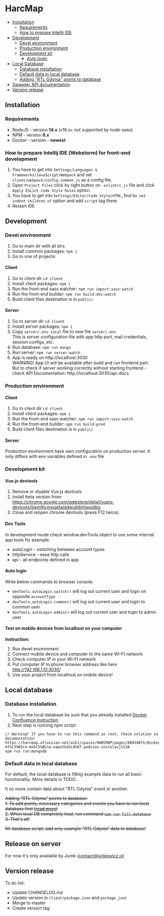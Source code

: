 
# HarcMap

- [Installation](#installation)
   - [Requirements](#requirements)
   - [How to prepare Intellij IDE](#how-to-prepare-intellij-ide-webstorm--phpstorm-for-front-end-development)
- [Development](#development)
   - [Devel environment](#devel-environment)
   - [Production environment](#production-environment)
   - [Development kit](#development-kit)
      - [Auto login](#auto-login)
- [Local Database](#local-database)
   - [Database installation](#database-installation)
   - [Default data in local database](#default-data-in-local-database)
   - [Adding "RTL Gdynia" points to database](#adding-rtl-gdynia-points-to-database)
- [Swagger API documentation](#swagger-documentation)
- [Version release](#version-release)



## Installation

### Requirements
- NodeJS - version **14.x** (v16.x+ not supported by node-sass)
- NPM - version **6.x**
- Docker - version - **newest**

### How to prepare Intellij IDE (Webstorm) for front-end development
1. You have to get into `Settings/Languages & Frameworks/JavaScript/Webpack` and set `client/webpack/config.common.js` as a config file.
2. Open `Project Files` click by right button on `.eslintrc.js` file and click `Apply ESLint Code Style Rules` option.
3. You have to get into `Settings/Editor/Code Style/HTML`, find `Do not indent children of` option and add `script` tag there.
4. Restart IDE



## Development

### Devel environment
1. Go to main dir with all dirs.
2. Install common packages: `npm i`
3. Go to one of projects:

#### Client
1. Go to client dir `cd client`
2. Install client packages: `npm i`
3. Run the front-end sass watcher: `npm run import:sass:watch`
4. Run the front-end builder: `npm run build:dev:watch`
5. Build client files destination is in `public/`
   
#### Server
1. Go to server dir `cd client`
2. Install server packages: `npm i`
3. Copy `server/.env.local` file to new file `server/.env`   
   This is server configuration file with app http port, mail credentials, session configs, etc.
4. Run database: `npm run mongo`
5. Run server: `npm run server:watch`
6. App is ready on http://localhost:3030  
   WARNING! App UI will be available after build and run frontend part.  
   But to check if server working correctly without starting frontend - check API Documentation: http://localhost:3030/api-docs

### Production environment

#### Client
1. Go to client dir `cd client`
2. Install client packages: `npm i`
3. Run the front-end sass watcher: `npm run import:sass:watch`
4. Run the front-end builder: `npm run build:prod`
5. Build client files destination is in `public/`

#### Server
Production environment have own configuration on production server.
It only differs with env variables defined in `.env` file

### Development kit

#### Vue.js devtools
1. Remove or disable Vue.js devtools
2. Install beta version from: https://chrome.google.com/webstore/detail/vuejs-devtools/ljjemllljcmogpfapbkkighbhhppjdbg
3. Close and reopen chrome devtools (press F12 twice).

#### Dev Tools
In development mode check window.devTools object to use some internal app tools for example:
- autoLogin - switching between account types
- httpService - ease http calls
- api - all endpoints defined in app

#### Auto login
Write below commands to browser console:
- `devTools.autoLogin.switch()` will log out current user and login on opposite `accountType`
- `devTools.autoLogin.common()` will log out current user and login to common user
- `devTools.autoLogin.admin()` will log out current user and login to admin user

#### Test on mobile devices from localhost on your computer
**Instruction:**
1. Run devel environment
2. Connect mobile device and computer to the same WI-FI network
3. Check computer IP in your WI-FI network
4. Put computer IP to phone browser address like here _http://192.168.1.10:3030/_
5. Use your project from localhost on mobile device!

## Local database

### Database installation
1. To run the local database be sure that you already installed [Docker Confluence Instruction](https://harcmap.atlassian.net/wiki/spaces/HARCMAP/pages/88834075/Docker+w+Harcmapie)
2. Next step is running npm script: 
```
// Warning! If you have to run this command as root. Check solution in documentation: https://harcmap.atlassian.net/wiki/spaces/HARCMAP/pages/88834075/Docker+w+Harcmapie#Problemy-kt%C3%B3re-mo%C5%BCna-napotka%C4%87-podczas-instalacji%3A
npm run run:mongodb
``` 

### Default data in local database
For default, the local database is filling example data to run all basic functionality.
More details in TODO..

It no more contain data about "RTL Gdynia" event or another.  

~~Adding "RTL Gdynia" points to database:~~  
~~1. To add points, necessary categories and events you have to run local database first ([read more](#local-database))~~  
~~2. When local DB completely load, run command `npm run fill-database`.~~   
~~3. That's all!~~

~~fill-database script, add only example "RTL Gdynia" data to database!~~


## Release on server
For now it's only available by Jurek (contact@jurkiewicz.io)

## Version release
To do list:
- Update CHANGELOG.md
- Update version in `client/package.json` and `package.json`
- Merge to master
- Create version tag
